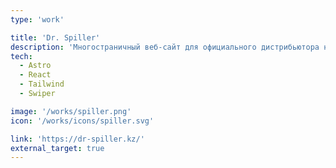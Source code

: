 ```yaml
---
type: 'work'

title: 'Dr. Spiller'
description: 'Многостраничный веб-сайт для официального дистрибьютора немецкой косметики Dr.Spiller.'
tech:
  - Astro
  - React
  - Tailwind
  - Swiper

image: '/works/spiller.png'
icon: '/works/icons/spiller.svg'

link: 'https://dr-spiller.kz/'
external_target: true
---
```

